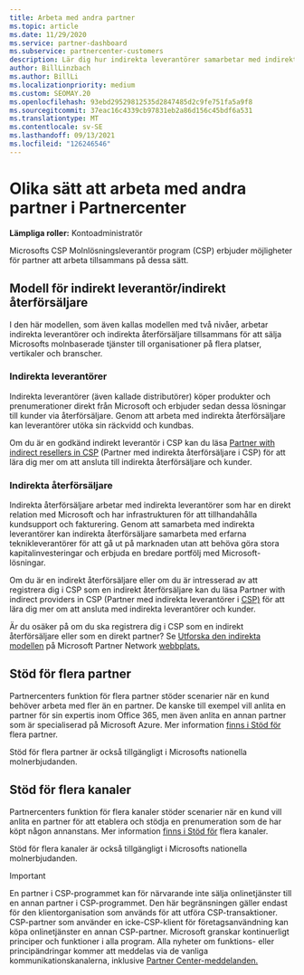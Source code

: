 ```yaml
---
title: Arbeta med andra partner
ms.topic: article
ms.date: 11/29/2020
ms.service: partner-dashboard
ms.subservice: partnercenter-customers
description: Lär dig hur indirekta leverantörer samarbetar med indirekta återförsäljare i Molnlösningsleverantör-programmet (CSP) och avgör vilken roll som är rätt för dig.
author: BillLinzbach
ms.author: BillLi
ms.localizationpriority: medium
ms.custom: SEOMAY.20
ms.openlocfilehash: 93ebd29529812535d2847485d2c9fe751fa5a9f8
ms.sourcegitcommit: 37eac16c4339cb97831eb2a86d156c45bdf6a531
ms.translationtype: MT
ms.contentlocale: sv-SE
ms.lasthandoff: 09/13/2021
ms.locfileid: "126246546"
---
```

# <a name="different-ways-you-can-work-with-other-partners-in-partner-center"></a>Olika sätt att arbeta med andra partner i Partnercenter

**Lämpliga roller:** Kontoadministratör

Microsofts CSP Molnlösningsleverantör program (CSP) erbjuder möjligheter för partner att arbeta tillsammans på dessa sätt.

## <a name="indirect-provider-indirect-reseller-model"></a>Modell för indirekt leverantör/indirekt återförsäljare

I den här modellen, som även kallas modellen med två nivåer, arbetar indirekta leverantörer och indirekta återförsäljare tillsammans för att sälja Microsofts molnbaserade tjänster till organisationer på flera platser, vertikaler och branscher.

### <a name="indirect-providers"></a>Indirekta leverantörer

Indirekta leverantörer (även kallade distributörer) köper produkter och prenumerationer direkt från Microsoft och erbjuder sedan dessa lösningar till kunder via återförsäljare. Genom att arbeta med indirekta återförsäljare kan leverantörer utöka sin räckvidd och kundbas.

Om du är en godkänd indirekt leverantör i CSP kan du läsa [Partner with indirect resellers in CSP](indirect-provider-tasks-in-partner-center.md) (Partner med indirekta återförsäljare i CSP) för att lära dig mer om att ansluta till indirekta återförsäljare och kunder.

### <a name="indirect-resellers"></a>Indirekta återförsäljare

Indirekta återförsäljare arbetar med indirekta leverantörer som har en direkt relation med Microsoft och har infrastrukturen för att tillhandahålla kundsupport och fakturering. Genom att samarbeta med indirekta leverantörer kan indirekta återförsäljare samarbeta med erfarna teknikleverantörer för att gå ut på marknaden utan att behöva göra stora kapitalinvesteringar och erbjuda en bredare portfölj med Microsoft-lösningar.

Om du är en indirekt återförsäljare eller om du är intresserad av att registrera dig i CSP som en indirekt återförsäljare kan du läsa Partner with indirect providers in CSP (Partner med indirekta leverantörer i [CSP)](indirect-reseller-tasks-in-partner-center.md) för att lära dig mer om att ansluta med indirekta leverantörer och kunder.

Är du osäker på om du ska registrera dig i CSP som en indirekt återförsäljare eller som en direkt partner? Se [Utforska den indirekta modellen](https://partner.microsoft.com/cloud-solution-provider/indirect) på Microsoft Partner Network [webbplats.](https://partner.microsoft.com)

## <a name="multi-partner-support"></a>Stöd för flera partner

Partnercenters funktion för flera partner stöder scenarier när en kund behöver arbeta med fler än en partner. De kanske till exempel vill anlita en partner för sin expertis inom Office 365, men även anlita en annan partner som är specialiserad på Microsoft Azure. Mer information [finns i Stöd för](multipartner.md) flera partner.

Stöd för flera partner är också tillgängligt i Microsofts nationella molnerbjudanden.

## <a name="multi-channel-support"></a>Stöd för flera kanaler

Partnercenters funktion för flera kanaler stöder scenarier när en kund vill anlita en partner för att etablera och stödja en prenumeration som de har köpt någon annanstans. Mer information [finns i Stöd för](multichannel.md) flera kanaler.

Stöd för flera kanaler är också tillgängligt i Microsofts nationella molnerbjudanden.

> [!IMPORTANT]  
> En partner i CSP-programmet kan för närvarande inte sälja onlinetjänster till en annan partner i CSP-programmet. Den här begränsningen gäller endast för den klientorganisation som används för att utföra CSP-transaktioner. CSP-partner som använder en icke-CSP-klient för företagsanvändning kan köpa onlinetjänster en annan CSP-partner. Microsoft granskar kontinuerligt principer och funktioner i alla program. Alla nyheter om funktions- eller principändringar kommer att meddelas via de vanliga kommunikationskanalerna, inklusive [Partner Center-meddelanden.](announcements/index.md)

